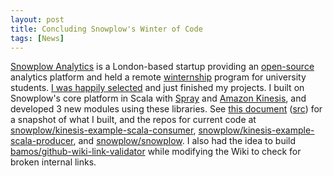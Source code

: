 ```yaml
---
layout: post
title: Concluding Snowplow's Winter of Code
tags: [News]
---
```


[Snowplow Analytics][snowplow] is a London-based startup
providing an [open-source][snowplow-github] analytics platform and held
a remote [winternship][snowplow-wintern] program for university students.
[I was happily selected][snowplow-intro] and just finished my projects.
I built on Snowplow's core platform in Scala with
[Spray][spray] and [Amazon Kinesis][kinesis], and
developed 3 new modules using these libraries.
See [this document][listings] ([src][listings-src]) for a snapshot
of what I built, and the repos for current code at
[snowplow/kinesis-example-scala-consumer][consumer],
[snowplow/kinesis-example-scala-producer][producer], and
[snowplow/snowplow][snowplow/snowplow].
I also had the idea to build [bamos/github-wiki-link-validator][validator]
while modifying the Wiki to check for broken internal links.

[snowplow]: http://snowplowanalytics.com/
[snowplow-github]: https://github.com/snowplow/
[snowplow-intro]: http://snowplowanalytics.com/blog/2013/12/20/introducing-our-snowplow-winterns/
[snowplow-wintern]: http://snowplowanalytics.com/blog/2013/10/07/announcing-our-winter-open-source-internship-program/

[kinesis]: http://aws.amazon.com/kinesis/
[spray]: http://spray.io

[listings]: /data/2014-01-20/listings.pdf
[listings-src]: /data/2014-01-20/listings.tex

[consumer]: https://github.com/snowplow/kinesis-example-scala-consumer
[producer]: https://github.com/snowplow/kinesis-example-scala-producer
[snowplow/snowplow]: https://github.com/snowplow/snowplow
[validator]: https://github.com/bamos/github-wiki-link-validator?source=c
